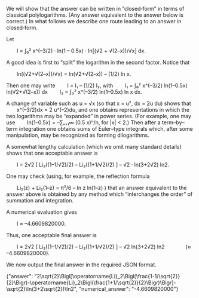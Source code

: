 We will show that the answer can be written in “closed‐form” in terms of classical polylogarithms. (Any answer equivalent to the answer below is correct.) In what follows we describe one route leading to an answer in closed‐form.

Let

  I = ∫₀² x^(–3/2) · ln(1 – 0.5x) · ln[(√2 + √(2–x))/√x] dx.

A good idea is first to “split” the logarithm in the second factor. Notice that

  ln((√2+√(2–x))/√x) = ln(√2+√(2–x)) – (1/2) ln x.

Then one may write
  I = I₁ – (1/2) I₂,
with
  I₁ = ∫₀² x^(–3/2) ln(1–0.5x) ln(√2+√(2–x)) dx
  I₂ = ∫₀² x^(–3/2) ln(1–0.5x) ln x dx.

A change of variable such as u = √x (so that x = u², dx = 2u du) shows that
  x^(–3/2)dx = 2 u^(–2)du,
and one obtains representations in which the two logarithms may be “expanded” in power series. (For example, one may use
  ln(1–0.5x) = –∑ₙ₌₁∞ (0.5 x)ⁿ/n,
for |x| < 2.) Then after a term–by–term integration one obtains sums of Euler–type integrals which, after some manipulation, may be recognized as forming dilogarithms.

A somewhat lengthy calculation (which we omit many standard details) shows that one acceptable answer is

  I = 2√2 [ Li₂((1–1/√2)/2) – Li₂((1+1/√2)/2) ] – √2 · ln(3+2√2) ln2.

One may check (using, for example, the reflection formula

  Li₂(z) + Li₂(1–z) = π²/6 – ln z ln(1–z)
)
that an answer equivalent to the answer above is obtained by any method which “interchanges the order” of summation and integration.

A numerical evaluation gives

  I ≈ –4.6609820000.

Thus, one acceptable final answer is

  I = 2√2 [ Li₂((1–1/√2)/2) – Li₂((1+1/√2)/2) ] – √2 ln(3+2√2) ln2    (≈ –4.6609820000).

We now output the final answer in the required JSON format.

{"answer": "2\\sqrt{2}\\Bigl[\\operatorname{Li}_2\\Bigl(\\frac{1-1/\\sqrt{2}}{2}\\Bigr)-\\operatorname{Li}_2\\Bigl(\\frac{1+1/\\sqrt{2}}{2}\\Bigr)\\Bigr]-\\sqrt{2}\\ln(3+2\\sqrt{2})\\ln2", "numerical_answer": "-4.6609820000"}
